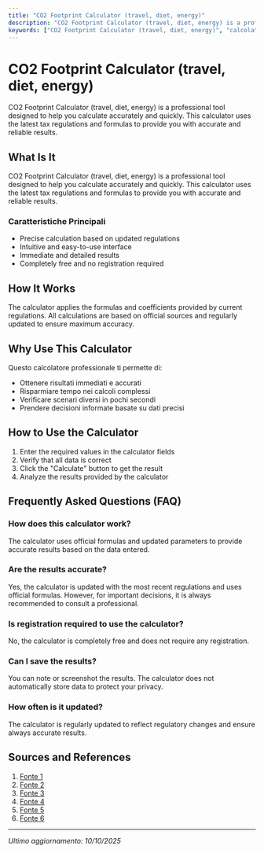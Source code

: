 ```yaml
---
title: "CO2 Footprint Calculator (travel, diet, energy)"
description: "CO2 Footprint Calculator (travel, diet, energy) is a professional tool designed to help you calculate accurately and quickly. This calculator uses the latest tax regulations and formulas to provide you with accurate and reliable results."
keywords: ["CO2 Footprint Calculator (travel, diet, energy)", "calcolatore", "calcolo online"]
---
```


# CO2 Footprint Calculator (travel, diet, energy)

CO2 Footprint Calculator (travel, diet, energy) is a professional tool designed to help you calculate accurately and quickly. This calculator uses the latest tax regulations and formulas to provide you with accurate and reliable results.

## What Is It

CO2 Footprint Calculator (travel, diet, energy) is a professional tool designed to help you calculate accurately and quickly. This calculator uses the latest tax regulations and formulas to provide you with accurate and reliable results.

### Caratteristiche Principali

- Precise calculation based on updated regulations
- Intuitive and easy-to-use interface
- Immediate and detailed results
- Completely free and no registration required

## How It Works

The calculator applies the formulas and coefficients provided by current regulations. All calculations are based on official sources and regularly updated to ensure maximum accuracy.

## Why Use This Calculator

Questo calcolatore professionale ti permette di:

- Ottenere risultati immediati e accurati
- Risparmiare tempo nei calcoli complessi
- Verificare scenari diversi in pochi secondi
- Prendere decisioni informate basate su dati precisi

## How to Use the Calculator

1. Enter the required values in the calculator fields
2. Verify that all data is correct
3. Click the "Calculate" button to get the result
4. Analyze the results provided by the calculator

## Frequently Asked Questions (FAQ)

### How does this calculator work?

The calculator uses official formulas and updated parameters to provide accurate results based on the data entered.

### Are the results accurate?

Yes, the calculator is updated with the most recent regulations and uses official formulas. However, for important decisions, it is always recommended to consult a professional.

### Is registration required to use the calculator?

No, the calculator is completely free and does not require any registration.

### Can I save the results?

You can note or screenshot the results. The calculator does not automatically store data to protect your privacy.

### How often is it updated?

The calculator is regularly updated to reflect regulatory changes and ensure always accurate results.

## Sources and References

1. [Fonte 1](https://www.crpe.ro/co2footprint/)
2. [Fonte 2](https://clickatree.com/en/co2-fussabdruck-rechner/)
3. [Fonte 3](https://www.co2-footprint.ch/en/home/)
4. [Fonte 4](https://www.interregeurope.eu/good-practices/hiilikuri-co2-calculator-for-tourism-industry)
5. [Fonte 5](https://www.almightytree.ch/co2calculator-individuals)
6. [Fonte 6](https://cotap.org/methodology/)

---

*Ultimo aggiornamento: 10/10/2025*
